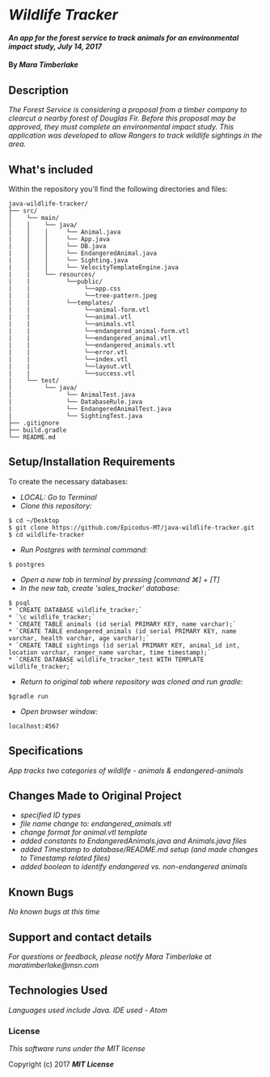 # _Wildlife Tracker_

#### _An app for the forest service to track animals for an environmental impact study, July 14, 2017_

#### By _**Mara Timberlake**_

## Description

_The Forest Service is considering a proposal from a timber company to clearcut a nearby forest of Douglas Fir. Before this proposal may be approved, they must complete an environmental impact study. This application was developed to allow Rangers to track wildlife sightings in the area._

## What's included
Within the repository you'll find the following directories and files:

```
java-wildlife-tracker/
├── src/
│    └── main/
│    │    └── java/
|    │    │     └── Animal.java
|    │    │     └── App.java
|    │    │     └── DB.java
|    │    │     └── EndangeredAnimal.java
|    │    │     └── Sighting.java
|    │    │     └── VelocityTemplateEngine.java
|    |    └── resources/
|    |          └──public/
|    |               └──app.css
|    |               └──tree-pattern.jpeg
|    |          └──templates/
|    |               └──animal-form.vtl
|    |               └──animal.vtl
|    |               └──animals.vtl
|    |               └──endangered_animal-form.vtl
|    |               └──endangered_animal.vtl
|    |               └──endangered_animals.vtl
|    |               └──error.vtl
|    |               └──index.vtl
|    |               └──layout.vtl
|    |               └──success.vtl
|    └── test/
│         └── java/
|               └── AnimalTest.java
|               └── DatabaseRule.java
|               └── EndangeredAnimalTest.java
|               └── SightingTest.java
├── .gitignore
├── build.gradle
└── README.md
```

## Setup/Installation Requirements
To create the necessary databases:
* _LOCAL: Go to Terminal_
* _Clone this repository:_
```
$ cd ~/Desktop
$ git clone https://github.com/Epicodus-MT/java-wildlife-tracker.git
$ cd wildlife-tracker
```
* _Run Postgres with terminal command:_
```
$ postgres
```
* _Open a new tab in terminal by pressing [command ⌘] + [T]_
* _In the new tab, create 'sales_tracker' database:_
```
$ psql
* `CREATE DATABASE wildlife_tracker;`
* `\c wildlife_tracker;`
* `CREATE TABLE animals (id serial PRIMARY KEY, name varchar);`
* `CREATE TABLE endangered_animals (id serial PRIMARY KEY, name varchar, health varchar, age varchar);`
* `CREATE TABLE sightings (id serial PRIMARY KEY, animal_id int, location varchar, ranger_name varchar, time timestamp);`
* `CREATE DATABASE wildlife_tracker_test WITH TEMPLATE wildlife_tracker;`
```
* _Return to original tab where repository was cloned and run gradle:_
```
$gradle run
```
* _Open browser window:_
```
localhost:4567
```
## Specifications
_App tracks two categories of wildlife - animals & endangered-animals_

## Changes Made to Original Project
* _specified ID types_
* _file name change to: endangered_animals.vtl_
* _change format for animal.vtl template_
* _added constants to EndangeredAnimals.java and Animals.java files_
* _added Timestamp to database/README.md setup (and made changes to Timestamp related files)_
* _added boolean to identify endangered vs. non-endangered animals_

## Known Bugs
_No known bugs at this time_

## Support and contact details
_For questions or feedback, please notify Mara Timberlake at maratimberlake@msn.com_

## Technologies Used
_Languages used include Java. IDE used - Atom_

### License
*This software runs under the MIT license*

Copyright (c) 2017 **_MIT License_**

